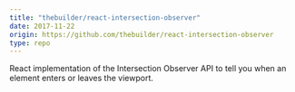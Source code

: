 ```yaml
---
title: "thebuilder/react-intersection-observer"
date: 2017-11-22
origin: https://github.com/thebuilder/react-intersection-observer
type: repo
---
```


React implementation of the Intersection Observer API to tell you when an element enters or leaves the viewport.